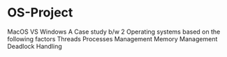 # OS-Project
MacOS VS Windows
A Case study b/w 2 Operating systems based on the following factors
Threads
Processes Management
Memory Management
Deadlock Handling


